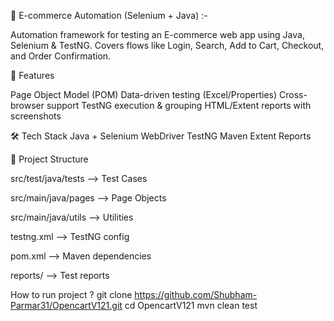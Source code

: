 🛒 E-commerce Automation (Selenium + Java) :-

Automation framework for testing an E-commerce web app using Java, Selenium & TestNG.
Covers flows like Login, Search, Add to Cart, Checkout, and Order Confirmation.

🚀 Features

Page Object Model (POM)
Data-driven testing (Excel/Properties)
Cross-browser support
TestNG execution & grouping
HTML/Extent reports with screenshots

🛠 Tech Stack
Java + Selenium WebDriver
TestNG
Maven
Extent Reports

📂 Project Structure

src/test/java/tests  --> Test Cases

src/main/java/pages  --> Page Objects

src/main/java/utils  --> Utilities

testng.xml           --> TestNG config

pom.xml              --> Maven dependencies

reports/             --> Test reports

How to run project ? 
git clone https://github.com/Shubham-Parmar31/OpencartV121.git
cd OpencartV121
mvn clean test
